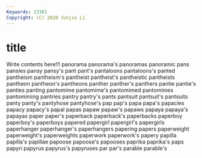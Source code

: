 ```yaml
---
Keywords: 23381
Copyright: (C) 2020 Junjie Li
---
```


# title

Write contents here!!!
panorama 
panorama's 
panoramas 
panoramic 
pans 
pansies
pansy 
pansy's 
pant 
pant's 
pantaloons 
pantaloons's 
panted 
pantheism 
pantheism's 
pantheist
pantheist's 
pantheistic 
pantheists 
pantheon 
pantheon's 
pantheons 
panther 
panther's 
panthers 
pantie
pantie's 
panties 
panting 
pantomime 
pantomime's 
pantomimed 
pantomimes 
pantomiming 
pantries 
pantry
pantry's 
pants 
pantsuit 
pantsuit's 
pantsuits 
panty 
panty's 
pantyhose 
pantyhose's 
pap
pap's 
papa 
papa's 
papacies 
papacy 
papacy's 
papal 
papas 
papaw 
papaw's
papaws 
papaya 
papaya's 
papayas 
paper 
paper's 
paperback 
paperback's 
paperbacks 
paperboy
paperboy's 
paperboys 
papered 
papergirl 
papergirl's 
papergirls 
paperhanger 
paperhanger's 
paperhangers 
papering
papers 
paperweight 
paperweight's 
paperweights 
paperwork 
paperwork's 
papery 
papilla 
papilla's 
papillae
papoose 
papoose's 
papooses 
paprika 
paprika's 
paps 
papyri 
papyrus 
papyrus's 
papyruses
par 
par's 
parable 
parable's 
